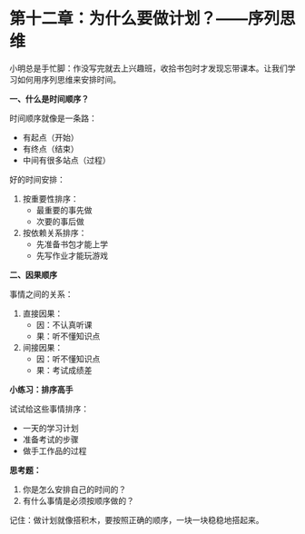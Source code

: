 # 第十二章：为什么要做计划？——序列思维

小明总是手忙脚：作没写完就去上兴趣班，收拾书包时才发现忘带课本。让我们学习如何用序列思维来安排时间。

**一、什么是时间顺序？**

时间顺序就像是一条路：

* 有起点（开始）
* 有终点（结束）
* 中间有很多站点（过程）

好的时间安排：

1. 按重要性排序：
   * 最重要的事先做
   * 次要的事后做
2. 按依赖关系排序：
   * 先准备书包才能上学
   * 先写作业才能玩游戏

**二、因果顺序**

事情之间的关系：

1. 直接因果：
   * 因：不认真听课
   * 果：听不懂知识点
2. 间接因果：
   * 因：听不懂知识点
   * 果：考试成绩差

**小练习：排序高手**

试试给这些事情排序：

* 一天的学习计划
* 准备考试的步骤
* 做手工作品的过程

**思考题：**

1. 你是怎么安排自己的时间的？
2. 有什么事情是必须按顺序做的？

记住：做计划就像搭积木，要按照正确的顺序，一块一块稳稳地搭起来。
